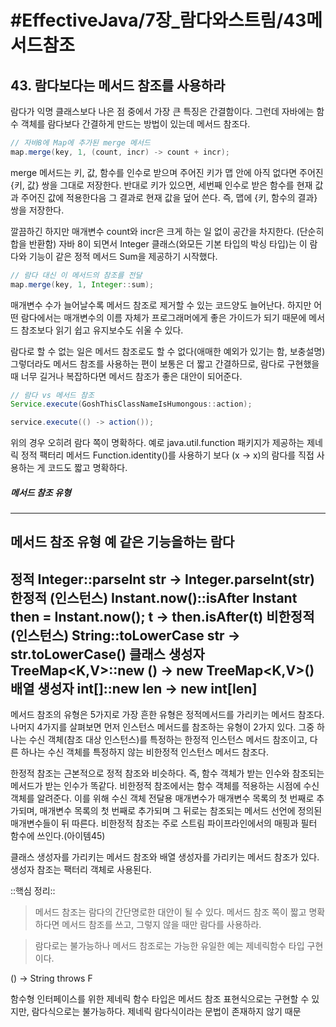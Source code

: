 # #EffectiveJava/7장_람다와스트림/43메서드참조

## 43. 람다보다는 메서드 참조를 사용하라

람다가 익명 클래스보다 나은 점 중에서 가장 큰 특징은 간결함이다. 그런데 자바에는 함수 객체를 람다보다 간결하게 만드는 방법이 있는데 메서드 참조다.

```java
// 자바8에 Map에 추가된 merge 메서드
map.merge(key, 1, (count, incr) -> count + incr);
```

merge 메서드는 키, 값, 함수를 인수로 받으며 주어진 키가 맵 안에 아직 없다면 주어진 {키, 값} 쌍을 그대로 저장한다. 반대로 키가 있으면, 세번째 인수로 받은 함수를 현재 값과 주어진 값에 적용한다음 그 결과로 현재 값을 덮어 쓴다. 즉, 맵에 {키, 함수의 결과} 쌍을 저장한다.

깔끔하긴 하지만 매개변수 count와 incr은 크게 하는 일 없이 공간을 차지한다. (단순히 합을 반환함) 자바 8이 되면서 Integer 클래스(와모든 기본 타입의 박싱 타입)는 이 람다와 기능이 같은 정적 메서드 Sum을 제공하기 시작했다. 

```java
// 람다 대신 이 메서드의 참조를 전달
map.merge(key, 1, Integer::sum);
```

매개변수 수가 늘어날수록 메서드 참조로 제거할 수 있는 코드양도 늘어난다. 하지만 어떤 람다에서는 매개변수의 이름 자체가 프로그래머에게 좋은 가이드가 되기 때문에 메서드 참조보다 읽기 쉽고 유지보수도 쉬울 수 있다.

람다로 할 수 없는 일은 메서드 참조로도 할 수 없다(애매한 예외가 있기는 함, 보충설명) 그렇더라도 메서드 참조를 사용하는 편이 보통은 더 짧고 간결하므로, 람다로 구현했을 때 너무 길거나 복잡하다면 메서드 참조가 좋은 대안이 되어준다. 

```java
// 람다 vs 메서드 참조
Service.execute(GoshThisClassNameIsHumongous::action);

service.execute(() -> action());
```

위의 경우 오히려 람다 쪽이 명확하다. 예로 java.util.function 패키지가 제공하는 제네릭 정적 팩터리 메서드 Function.identity()를 사용하기 보다 (x -> x)의 람다를 직접 사용하는 게 코드도 짧고 명확하다.



##### 메서드 참조 유형
---
메서드 참조 유형	예						같은 기능을하는 람다
---
정적 				Integer::parseInt			str -> Integer.parseInt(str)
한정적 (인스턴스)	Instant.now()::isAfter		Instant then = Instant.now();
										t -> then.isAfter(t)
비한정적(인스턴스) String::toLowerCase		str -> str.toLowerCase()
클래스 생성자 		TreeMap<K,V>::new 		() -> new TreeMap<K,V>()
배열 생성자		int[]::new				len -> new int[len]
---

메서드 참조의 유형은 5가지로 가장 흔한 유형은 정적메서드를 가리키는 메서드 참조다. 나머지 4가지를 살펴보면
 먼저 인스턴스 메서드를 참조하는 유형이 2가지 있다. 그중 하나는 수신 객체(참조 대상 인스턴스)를 특정하는 한정적 인스턴스 메서드 참조이고, 다른 하나는 수신 객체를 특정하지 않는 비한정적 인스턴스 메서드 참조다.

한정적 참조는 근본적으로 정적 참조와 비슷하다. 즉, 함수 객체가 받는 인수와 참조되는 메서드가 받는 인수가 똑같다. 
비한정적 참조에서는 함수 객체를 적용하는 시점에 수신 객체를 알려준다. 이를 위해 수신 객체 전달용 매개변수가 매개변수 목록의 첫 번째로 추가되며, 매개변수 목록의 첫 번째로 추가되며 그 뒤로는 참조되는 메서드 선언에 정의된 매개변수들이 뒤 따른다. 비한정적 참조는 주로 스트림 파이프라인에서의 매핑과 필터 함수에 쓰인다.(아이템45)

클래스 생성자를 가리키는 메서드 참조와 배열 생성자를 가리키는 메서드 참조가 있다. 생성자 참조는 팩터리 객체로 사용된다. 


::핵심 정리:: 

> 메서드 참조는 람다의 간단명로한 대안이 될 수 있다. 메서드 참조 쪽이 짧고 명확하다면 메서드 참조를 쓰고, 그렇지 않을 때만 람다를 사용하라.


> 람다로는 불가능하나 메서드 참조로는 가능한 유일한 예는 제네릭함수 타입 구현이다. 

<F extends Exception> () -> String throws F

함수형 인터페이스를 위한 제네릭 함수 타입은 메서드 참조 표현식으로는 구현할 수 있지만, 람다식으로는 불가능하다. 제네릭 람다식이라는 문법이 존재하지 않기 때문


